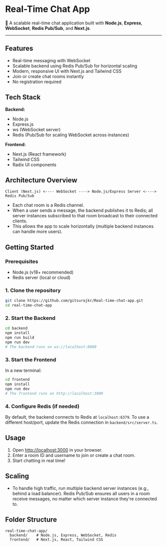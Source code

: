 # Real-Time Chat App

🚀 A scalable real-time chat application built with **Node.js**, **Express**, **WebSocket**, **Redis Pub/Sub**, and **Next.js**.

---

## Features

- Real-time messaging with WebSocket
- Scalable backend using Redis Pub/Sub for horizontal scaling
- Modern, responsive UI with Next.js and Tailwind CSS
- Join or create chat rooms instantly
- No registration required

## Tech Stack

**Backend:**
- Node.js
- Express.js
- ws (WebSocket server)
- Redis (Pub/Sub for scaling WebSocket across instances)

**Frontend:**
- Next.js (React framework)
- Tailwind CSS
- Radix UI components

## Architecture Overview

```
Client (Next.js) <---- WebSocket ----> Node.js/Express Server <----> Redis Pub/Sub
```

- Each chat room is a Redis channel.
- When a user sends a message, the backend publishes it to Redis; all server instances subscribed to that room broadcast to their connected clients.
- This allows the app to scale horizontally (multiple backend instances can handle more users).

## Getting Started

### Prerequisites
- Node.js (v18+ recommended)
- Redis server (local or cloud)

### 1. Clone the repository

```bash
git clone https://github.com/gitsurajkr/Real-time-chat-app.git
cd real-time-chat-app
```

### 2. Start the Backend

```bash
cd backend
npm install
npm run build
npm run dev
# The backend runs on ws://localhost:8080
```

### 3. Start the Frontend

In a new terminal:

```bash
cd frontend
npm install
npm run dev
# The frontend runs on http://localhost:3000
```

### 4. Configure Redis (if needed)
By default, the backend connects to Redis at `localhost:6379`. To use a different host/port, update the Redis connection in `backend/src/server.ts`.

## Usage

1. Open [http://localhost:3000](http://localhost:3000) in your browser.
2. Enter a room ID and username to join or create a chat room.
3. Start chatting in real time!

## Scaling

- To handle high traffic, run multiple backend server instances (e.g., behind a load balancer). Redis Pub/Sub ensures all users in a room receive messages, no matter which server instance they're connected to.

## Folder Structure

```
real-time-chat-app/
  backend/    # Node.js, Express, WebSocket, Redis
  frontend/   # Next.js, React, Tailwind CSS
```

